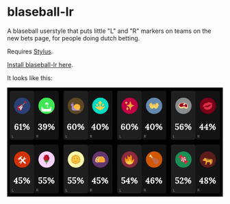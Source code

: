 # blaseball-lr
A blaseball userstyle that puts little "L" and "R" markers on teams on the new bets page, for people doing dutch betting.

Requires [Stylus](https://add0n.com/stylus.html).

[Install blaseball-lr here](https://github.com/Absotively/blaseball-lr/raw/main/blaseball-lr.user.css).

It looks like this:

![Screenshot of new bet screen with L and R added](blaseball-lr-screenshot.png)
